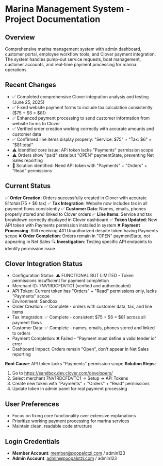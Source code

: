 # Marina Management System - Project Documentation

## Overview
Comprehensive marina management system with admin dashboard, customer portal, employee workflow tools, and Clover payment integration. The system handles pump-out service requests, boat management, customer accounts, and real-time payment processing for marina operations.

## Recent Changes
- ✅ Completed comprehensive Clover integration analysis and testing (June 25, 2025)
- ✅ Fixed website payment forms to include tax calculation consistently ($75 + $6 = $81)  
- ✅ Enhanced payment processing to send customer information from website forms to Clover
- ✅ Verified order creation working correctly with accurate amounts and customer data
- ✅ Confirmed line items display properly: "Service: $75" + "Tax: $6" = "$81 total"
- ⚠️ Identified core issue: API token lacks "Payments" permission scope
- ⚠️ Orders show "paid" state but "OPEN" paymentState, preventing Net Sales reporting
- 🎯 Solution identified: Need API token with "Payments" + "Orders" + "Read" permissions

## Current Status  
✅ **Order Creation**: Orders successfully created in Clover with accurate $81 totals ($75 + $6 tax)
✅ **Tax Integration**: Website now includes tax in all payment flows consistently
✅ **Customer Data**: Names, emails, phones properly stored and linked to Clover orders
✅ **Line Items**: Service and tax breakdown correctly displayed in Clover dashboard
✅ **Token Updated**: New API token with Payments permission installed in system
❌ **Payment Processing**: Still receiving 401 Unauthorized despite token having Payments scope
❌ **Order Completion**: Orders remain in "OPEN" paymentState, not appearing in Net Sales
🔍 **Investigation**: Testing specific API endpoints to identify permission issue

## Clover Integration Status
- Configuration Status: ⚠️ FUNCTIONAL BUT LIMITED - Token permissions insufficient for payment completion
- Merchant ID: 7NV1RDCFDVTC1 (verified and authenticated)
- API Token: Current token has "Orders" + "Read" permissions only, lacks "Payments" scope
- Environment: Sandbox 
- Order Creation: ✅ Complete - orders with customer data, tax, and line items
- Tax Integration: ✅ Complete - consistent $75 + $6 = $81 across all payment flows
- Customer Data: ✅ Complete - names, emails, phones stored and linked to orders
- Payment Completion: ❌ Failed - "Payment must define a valid tender id" error
- Dashboard Impact: Orders remain "Open", don't appear in Net Sales reporting

**Root Cause**: API token lacks "Payments" permission scope
**Solution Steps**:
1. Go to https://sandbox.dev.clover.com/developers/
2. Select merchant 7NV1RDCFDVTC1 → Setup → API Tokens
3. Create new token with "Payments" + "Orders" + "Read" permissions
4. Update token in admin panel for real payment processing

## User Preferences
- Focus on fixing core functionality over extensive explanations
- Prioritize working payment processing for marina services
- Maintain clean, readable code structure

## Login Credentials
- **Member Account**: member@poopalotzi.com / admin123
- **Admin Account**: admin@poopalotzi.com / admin123